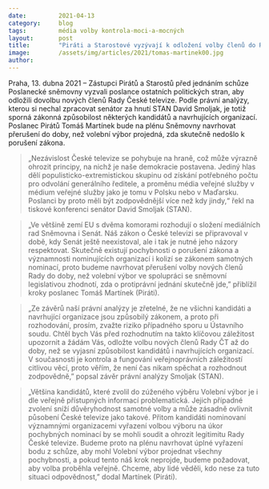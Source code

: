 ```yaml
---
date:         2021-04-13
category:     blog
tags:         média volby kontrola-moci-a-mocných
layout:       post
title:        "Piráti a Starostové vyzývají k odložení volby členů do Rady ČT. Hrozí totiž zásadní porušení zákona"
image:        /assets/img/articles/2021/tomas-martinek00.jpg
author:       
---
```




Praha, 13. dubna 2021 – Zástupci Pirátů a Starostů před jednáním schůze Poslanecké sněmovny vyzvali poslance ostatních politických stran, aby odložili dovolbu nových členů Rady České televize. Podle právní analýzy, kterou si nechal zpracovat senátor za hnutí STAN David Smoljak, je totiž sporná zákonná způsobilost některých kandidátů a navrhujících organizací. Poslanec Pirátů Tomáš Martínek bude na plénu Sněmovny navrhovat přerušení do doby, než volební výbor projedná, zda skutečně nedošlo k porušení zákona.

> „Nezávislost České televize se pohybuje na hraně, což může výrazně ohrozit principy, na nichž je naše demokracie postavena. Jediný hlas dělí populisticko-extremistickou skupinu od získání potřebného počtu pro odvolání generálního ředitele, a proměnu média veřejné služby v médium veřejné služby jako je tomu v Polsku nebo v Maďarsku. Poslanci by proto měli být zodpovědnější více než kdy jindy,“ řekl na tiskové konferenci senátor David Smoljak (STAN).  

> „Ve většině zemí EU s dvěma komorami rozhodují o složení mediálních rad Sněmovna i Senát. Náš zákon o České televizi se připravoval v době, kdy Senát ještě neexistoval, ale i tak je nutné jeho názory respektovat. Skutečně existují pochybnosti o porušení zákona a významnosti nominujících organizací i kolizí se zákonem samotných nominací, proto budeme navrhovat přerušení volby nových členů Rady do doby, než volební výbor ve spolupráci se sněmovní legislativou zhodnotí, zda o protiprávní jednání skutečně jde,” přiblížil kroky poslanec Tomáš Martínek (Piráti).

> „Ze závěrů naší právní analýzy je zřetelné, že ne všichni kandidáti a navrhující organizace jsou způsobilý zákonem, a proto při rozhodování, prosím, zvažte riziko případného sporu u Ústavního soudu. Chtěl bych Vás před rozhodnutím na takto klíčovou záležitost upozornit a žádám Vás, odložte volbu nových členů Rady ČT až do doby, než se vyjasní způsobilost kandidátů i navrhujících organizací. V současnosti je kontrola a fungování veřejnoprávních záležitostí citlivou věcí, proto věřím, že není čas nikam spěchat a rozhodnout zodpovědně,” popsal závěr právní analýzy Smoljak (STAN).

> „Většina kandidátů, které zvolil do zúženého výběru Volební výbor je i dle veřejně přístupných informací problematická. Jejich případné zvolení sníží důvěryhodnost samotné volby a může zásadně ovlivnit působení České televize jako takové. Přitom kandidáti nominovaní významnými organizacemi vyřazení volbou výboru na úkor pochybných nominací by se mohli soudit a ohrozit legitimitu Rady České televize. Budeme proto na plénu navrhovat úplné vyřazení bodu z schůze, aby mohl Volební výbor projednat všechny pochybnosti, a pokud tento náš krok neprojde, budeme požadovat, aby volba proběhla veřejně. Chceme, aby lidé věděli, kdo nese za tuto situaci odpovědnost,” dodal Martínek (Piráti). 
